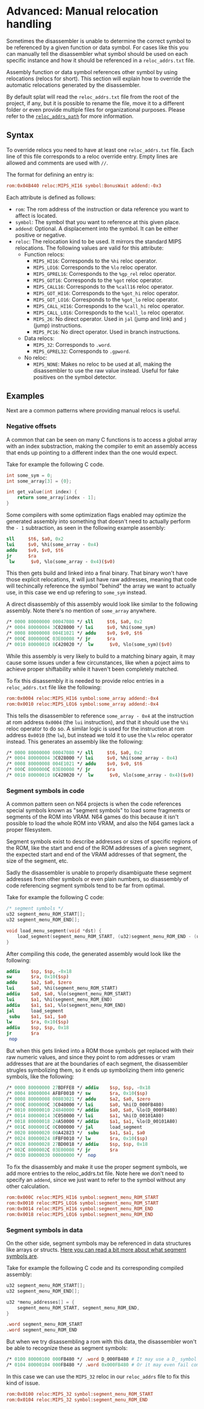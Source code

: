 # Advanced: Manual relocation handling

Sometimes the disassembler is unable to determine the correct symbol to be referenced by a given function or data symbol. For cases like this you can manually tell the disassembler what symbol should be used on each specific instance and how it should be referenced in a `reloc_addrs.txt` file.

Assembly function or data symbol references other symbol by using relocations (relocs for short). This section will explain how to override the automatic relocations generated by the disassembler.

By default splat will read the `reloc_addrs.txt` file from the root of the project, if any, but it is possible to rename the file, move it to a different folder or even provide multiple files for organizational purposes. Please refer to the [`reloc_addrs_path`](Configuration.md#reloc_addrs_path) for more information.

## Syntax

To override relocs you need to have at least one `reloc_addrs.txt` file. Each line of this file corresponds to a reloc override entry. Empty lines are allowed and comments are used with `//`.

The format for defining an entry is:

```ini
rom:0x04B440 reloc:MIPS_HI16 symbol:BonusWait addend:-0x3
```

Each attribute is defined as follows:

- `rom`: The rom address of the instruction or data reference you want to affect is located.
- `symbol`: The symbol that you want to reference at this given place.
- `addend`: Optional. A displacement into the symbol. It can be either positive or negative.
- `reloc`: The relocation kind to be used. It mirrors the standard MIPS relocations. The following values are valid for this attribute:
  - Function relocs:
    - `MIPS_HI16`: Corresponds to the `%hi` reloc operator.
    - `MIPS_LO16`: Corresponds to the `%lo` reloc operator.
    - `MIPS_GPREL16`: Corresponds to the `%gp_rel` reloc operator.
    - `MIPS_GOT16`: Corresponds to the `%got` reloc operator.
    - `MIPS_CALL16`: Corresponds to the `%call16` reloc operator.
    - `MIPS_GOT_HI16`: Corresponds to the `%got_hi` reloc operator.
    - `MIPS_GOT_LO16`: Corresponds to the `%got_lo` reloc operator.
    - `MIPS_CALL_HI16`: Corresponds to the `%call_hi` reloc operator.
    - `MIPS_CALL_LO16`: Corresponds to the `%call_lo` reloc operator.
    - `MIPS_26`: No direct operator. Used in `jal` (jump and link) and `j` (jump) instructions.
    - `MIPS_PC16`: No direct operator. Used in branch instructions.
  - Data relocs:
    - `MIPS_32`: Corresponds to `.word`.
    - `MIPS_GPREL32`: Corresponds to `.gpword`.
  - No reloc:
    - `MIPS_NONE`: Makes no reloc to be used at all, making the disassembler to use the raw value instead. Useful for fake positives on the symbol detector.

## Examples

Next are a common patterns where providing manual relocs is useful.

### Negative offsets

A common that can be seen on many C functions is to access a global array with an index substraction, making the compiler to emit an assembly access that ends up pointing to a different index than the one would expect.

Take for example the following C code.

```c
int some_sym = 0;
int some_array[3] = {0};

int get_value(int index) {
    return some_array[index - 1];
}
```

Some compilers with some optimization flags enabled may optimize the generated assembly into something that doesn't need to actually perform the `- 1` subtraction, as seen in the following example assembly:

```mips
sll     $t6, $a0, 0x2
lui     $v0, %hi(some_array - 0x4)
addu    $v0, $v0, $t6
jr      $ra
 lw      $v0, %lo(some_array - 0x4)($v0)
```

This then gets build and linked into a final binary. That binary won't have those explicit relocations, it will just have raw addresses, meaning that code will techincally reference the symbol "behind" the array we want to actually use, in this case we end up refering to `some_sym` instead.

A direct disassembly of this assembly would look like similar to the following assembly. Note there's no mention of `some_array` anywhere.

```mips
/* 0000 80000000 00047080 */ sll     $t6, $a0, 0x2
/* 0004 80000004 3C028000 */ lui     $v0, %hi(some_sym)
/* 0008 80000008 004E1021 */ addu    $v0, $v0, $t6
/* 000C 8000000C 03E00008 */ jr      $ra
/* 0010 80000010 8C420020 */  lw      $v0, %lo(some_sym)($v0)
```

While this assembly is very likely to build to a matching binary again, it may cause some issues under a few circunstances, like when a poject aims to achieve proper shiftability while it haven't been completely matched.

To fix this disassembly it is needed to provide reloc entries in a `reloc_addrs.txt` file like the following:

```ini
rom:0x0004 reloc:MIPS_HI16 symbol:some_array addend:-0x4
rom:0x0010 reloc:MIPS_LO16 symbol:some_array addend:-0x4
```

This tells the disassembler to reference `some_array - 0x4` at the instruction at rom address `0x0004` (the `lui` instruction), and that it should use the `%hi` reloc operator to do so. A similar logic is used for the instruction at rom address `0x0010` (the `lw`), but instead we told it to use the `%lw` reloc operator instead. This generates an assembly like the following:

```mips
/* 0000 80000000 00047080 */ sll     $t6, $a0, 0x2
/* 0004 80000004 3C028000 */ lui     $v0, %hi(some_array - 0x4)
/* 0008 80000008 004E1021 */ addu    $v0, $v0, $t6
/* 000C 8000000C 03E00008 */ jr      $ra
/* 0010 80000010 8C420020 */  lw      $v0, %lo(some_array - 0x4)($v0)
```

### Segment symbols in code

A common pattern seen on N64 projects is when the code references special symbols known as "segment symbols" to load some fragments or segments of the ROM into VRAM. N64 games do this because it isn't possible to load the whole ROM into VRAM, and also the N64 games lack a proper filesystem.

Segment symbols exist to describe addresses or sizes of specific regions of the ROM, like the start and end of the ROM addresses of a given segment, the expected start and end of the VRAM addresses of that segment, the size of the segment, etc.

Sadly the disassembler is unable to properly disambiguate these segment addresses from other symbols or even plain numbers, so disassembly of code referencing segment symbols tend to be far from optimal.

Take for example the following C code:

```c
/* segment symbols */
u32 segment_menu_ROM_START[];
u32 segment_menu_ROM_END[];

void load_menu_segment(void *dst) {
    load_segment(segment_menu_ROM_START, (u32)segment_menu_ROM_END - (u32)segment_menu_ROM_START, dst);
}
```

After compiling this code, the generated assembly would look like the following:

```mips
addiu    $sp, $sp, -0x18
sw       $ra, 0x10($sp)
addu     $a2, $a0, $zero
lui      $a0, %hi(segment_menu_ROM_START)
addiu    $a0, $a0, %lo(segment_menu_ROM_START)
lui      $a1, %hi(segment_menu_ROM_END)
addiu    $a1, $a1, %lo(segment_menu_ROM_END)
jal      load_segment
 subu    $a1, $a1, $a0
lw       $ra, 0x10($sp)
addiu    $sp, $sp, 0x18
jr       $ra
 nop
```

But when this gets linked into a ROM those symbols get replaced with their raw numeric values, and since they point to rom addresses or vram addresses that are at the boundaries of each segment, the disassembler strugles symbolizing them, so it ends up symbolizing them into generic symbols, like the following:

```mips
/* 0000 80000000 27BDFFE8 */ addiu    $sp, $sp, -0x18
/* 0004 80000004 AFBF0010 */ sw       $ra, 0x10($sp)
/* 0008 80000008 00803021 */ addu     $a2, $a0, $zero
/* 000C 8000000C 3C040000 */ lui      $a0, %hi(D_000FB480)
/* 0010 80000010 24840000 */ addiu    $a0, $a0, %lo(D_000FB480)
/* 0014 80000014 3C050000 */ lui      $a1, %hi(D_00101A80)
/* 0018 80000018 24A50000 */ addiu    $a1, $a1, %lo(D_00101A80)
/* 001C 8000001C 0C000000 */ jal      load_segment
/* 0020 80000020 00A42823 */  subu    $a1, $a1, $a0
/* 0024 80000024 8FBF0010 */ lw       $ra, 0x10($sp)
/* 0028 80000028 27BD0018 */ addiu    $sp, $sp, 0x18
/* 002C 8000002C 03E00008 */ jr       $ra
/* 0030 80000030 00000000 */  nop
```

To fix the disassembly and make it use the proper segment symbols, we add more entries to the reloc_addrs.txt file. Note here we don't need to specify an `addend`, since we just want to refer to the symbol without any other calculation.

```ini
rom:0x000C reloc:MIPS_HI16 symbol:segment_menu_ROM_START
rom:0x0010 reloc:MIPS_LO16 symbol:segment_menu_ROM_START
rom:0x0014 reloc:MIPS_HI16 symbol:segment_menu_ROM_END
rom:0x0018 reloc:MIPS_LO16 symbol:segment_menu_ROM_END
```

### Segment symbols in data

On the other side, segment symbols may be referenced in data structures like arrays or structs. [Here you can read a bit more about what segment symbols are](#segment-symbols-in-code).

Take for example the following C code and its corresponding compiled assembly:

```c
u32 segment_menu_ROM_START[];
u32 segment_menu_ROM_END[];

u32 *menu_addresses[] = {
    segment_menu_ROM_START, segment_menu_ROM_END,
}
```

```mips
.word segment_menu_ROM_START
.word segment_menu_ROM_END
```

But when we try disassembling a rom with this data, the disassembler won't be able to recognize these as segment symbols:

```mips
/* 0100 80000100 000FB480 */ .word D_000FB480 # It may use a D_ symbol
/* 0104 80000104 000FB480 */ .word 0x000FB480 # Or it may even fail completely to symbolize it
```

In this case we can use the `MIPS_32` reloc in our `reloc_addrs` file to fix this kind of issue.

```ini
rom:0x0100 reloc:MIPS_32 symbol:segment_menu_ROM_START
rom:0x0104 reloc:MIPS_32 symbol:segment_menu_ROM_END
```

